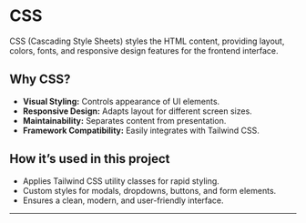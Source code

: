 # CSS

CSS (Cascading Style Sheets) styles the HTML content, providing layout, colors, fonts, and responsive design features for the frontend interface.

## Why CSS?

- **Visual Styling:** Controls appearance of UI elements.
- **Responsive Design:** Adapts layout for different screen sizes.
- **Maintainability:** Separates content from presentation.
- **Framework Compatibility:** Easily integrates with Tailwind CSS.

## How it’s used in this project

- Applies Tailwind CSS utility classes for rapid styling.
- Custom styles for modals, dropdowns, buttons, and form elements.
- Ensures a clean, modern, and user-friendly interface.

---